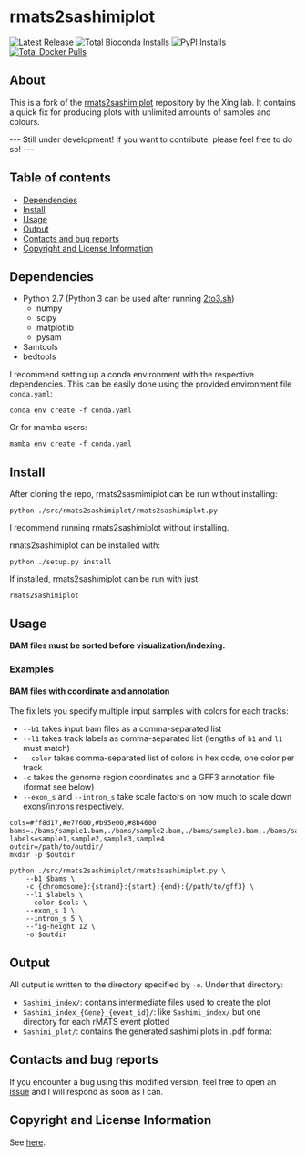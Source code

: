 # rmats2sashimiplot

[![Latest Release](https://img.shields.io/github/release/Xinglab/rmats2sashimiplot.svg?label=Latest%20Release)](https://github.com/Xinglab/rmats2sashimiplot/releases/latest)
[![Total Bioconda Installs](https://img.shields.io/conda/dn/bioconda/rmats2sashimiplot.svg?label=Total%20Bioconda%20Installs)](https://anaconda.org/bioconda/rmats2sashimiplot)
[![PyPI Installs](https://img.shields.io/pypi/dm/rmats2sashimiplot.svg?label=PyPI%20Installs)](https://pypi.org/project/rmats2sashimiplot/)
[![Total Docker Pulls](https://img.shields.io/docker/pulls/xinglab/rmats2sashimiplot.svg?label=Total%20Docker%20Pulls)](https://hub.docker.com/r/xinglab/rmats2sashimiplot)

## About

This is a fork of the [rmats2sashimiplot](https://github.com/Xinglab/rmats2sashimiplot) repository by the Xing lab. It contains a quick fix for producing plots with unlimited amounts of samples and colours.

--- Still under development! If you want to contribute, please feel free to do so! ---

## Table of contents

- [Dependencies](#dependencies)
- [Install](#install)
- [Usage](#usage)
- [Output](#output)
- [Contacts and bug reports](#contacts-and-bug-reports)
- [Copyright and License Information](#copyright-and-license-information)

## Dependencies

- Python 2.7 (Python 3 can be used after running [2to3.sh](2to3.sh))
  * numpy
  * scipy
  * matplotlib
  * pysam
- Samtools
- bedtools

I recommend setting up a conda environment with the respective dependencies. This can be easily done using the provided environment file `conda.yaml`:
```
conda env create -f conda.yaml
```
Or for mamba users:
```
mamba env create -f conda.yaml
```

## Install

After cloning the repo, rmats2sasmimiplot can be run without installing:
```
python ./src/rmats2sashimiplot/rmats2sashimiplot.py
```

I recommend running rmats2sashimiplot without installing.

rmats2sashimiplot can be installed with:
```
python ./setup.py install
```

If installed, rmats2sashimiplot can be run with just:
```
rmats2sashimiplot
```

## Usage

**BAM files must be sorted before visualization/indexing.**

### Examples

#### BAM files with coordinate and annotation

The fix lets you specify multiple input samples with colors for each tracks:
 - `--b1` takes input bam files as a comma-separated list
 - `--l1` takes track labels as comma-separated list (lengths of `b1` and `l1` must match)
 - `--color` takes comma-separated list of colors in hex code, one color per track
 - `-c` takes the genome region coordinates and a GFF3 annotation file (format see below)
 - `--exon_s` and `--intron_s` take scale factors on how much to scale down exons/introns respectively.

```
cols=#ff8d17,#e77600,#b95e00,#8b4600
bams=./bams/sample1.bam,./bams/sample2.bam,./bams/sample3.bam,./bams/sample4.bam
labels=sample1,sample2,sample3,sample4
outdir=/path/to/outdir/
mkdir -p $outdir

python ./src/rmats2sashimiplot/rmats2sashimiplot.py \
    --b1 $bams \
    -c {chromosome}:{strand}:{start}:{end}:{/path/to/gff3} \
    --l1 $labels \
    --color $cols \
    --exon_s 1 \
    --intron_s 5 \
    --fig-height 12 \
    -o $outdir
```

## Output

All output is written to the directory specified by `-o`. Under that directory:

- `Sashimi_index/`: contains intermediate files used to create the plot
- `Sashimi_index_{Gene}_{event_id}/`: like `Sashimi_index/` but one directory for each rMATS event plotted
- `Sashimi_plot/`: contains the generated sashimi plots in .pdf format


## Contacts and bug reports

If you encounter a bug using this modified version, feel free to open an [issue]() and I will respond as soon as I can.

## Copyright and License Information

See [here](https://github.com/Xinglab/rmats2sashimiplot/#copyright-and-license-information).
